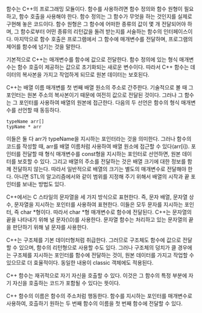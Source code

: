 함수는 C++의 프로그래밍 모듈이다. 함수를 사용하려면 함수 정의와 함수 원형이 필요하고, 함수 호출을 사용해야 한다. 함수 정의는 그 함수가 무엇을 하는 것인지를 실제로 구현해 놓은 코드이다. 함수 원형은 그 함수에 어떠한 종류의 값이 몇 개 전달되어야 하며, 그 함수로부터 어떤 종류의 리턴값을 돌려 받는지를 서술하는 함수의 인터페이스이다. 마지막으로 함수 호출은 프로그램에서 그 함수에 매개변수를 전달하며, 프로그램의 제어를 함수에 넘기는 것을 말한다.

기본적으로 C++는 매개변수를 함수에 값으로 전달한다. 함수 정의에 있는 형식 매개변수는 함수 호출이 제공하는 값으로 초기화되는 새로운 변수이다. 따라서 C++ 함수는 데이터의 복사본을 가지고 작업하게 되므로 원본 데이터는 보호된다.

C++는 배열 이름 매개변를 첫 번째 배열 원소의 주소로 간주한다. 기술적으로 볼 때 그 포인터는 원본 주소의 복사본이기 때문에 여전히 값으로 전달된 것이다. 그러나 그 함수는 그 포인터를 사용하여 배열의 원본에 접근한다. 다음의 두 선언은 함수의 형식 매개변수를 선언할 때 동등하다.
<pre><code>typeName arr[]
typName * arr</code></pre>
이들은 둘 다 arr가 typeName을 지시하는 포인터라는 것을 의미한다. 그러나 함수의 코드를 작성할 때, arr를 배열 이름처럼 사용하여 배열 원소에 접근할 수 있다(arr[i]). 포인터를 전달할 때 형식 매개변수를 const형을 지시하는 포인터로 선언하면, 원본 데이터를 보호할 수 있다. 그리고 배열의 주소를 전달하는 것은 배열 크기에 대한 정보를 함께 전달하지 않는다. 따라서 일반적으로 배열의 크기는 별도의 매개변수로 전달해야 한다. 아니면 STL의 알고리즘에서와 같이 범위를 지정해 주기 위해서 배열의 시작과 끝 포인터를 보내는 방법도 있다.

C++에서는 C 스타일의 문자열을 세 가지 방식으로 표현한다. 즉, 문자 배열, 문자열 상수, 문자열을 지시하는 포인터를 사용하여 표현한다. 이들은 모두 문자를 지시하는 포인터, 즉 char *형이다. 따라서 char *형 매개변수로 함수에 전달된다. C++는 문자열의 끝을 나타내기 위해 널 문자(\0)를 사용한다. 문자열 함수는 처리하고 있는 문자열의 끝을 판단하기 위해 널 문자를 사용한다.

C++는 구조체를 기본 데이터형처럼 취급한다. 그러므로 구조체도 함수에 값으로 전달할 수 있으며, 함수의 리턴형으로 사용할 수도 있다. 그러나 구조체의 덩치가 클 경우에는 구조체를 지시하는 포인터를 함수에 전달하는 것이, 원본 데이터를 가지고 작업할 수 있으므로 더 효율적이다. 동일한 내용이 classic 객체에도 적용된다.

C++ 함수는 재귀적으로 자기 자신을 호출할 수 있다. 이것은 그 함수의 특정 부분에 자기 자신을 호출하는 코드가 포함될 수 있다는 뜻이다. 

C++ 함수의 이름은 함수의 주소처럼 행동한다. 함수를 지시하는 포인터를 매개변수로 사용하여, 호츨하기 원하는 두 번째 함수의 이름을 첫 번째 함수에 전달할 수 있다. 